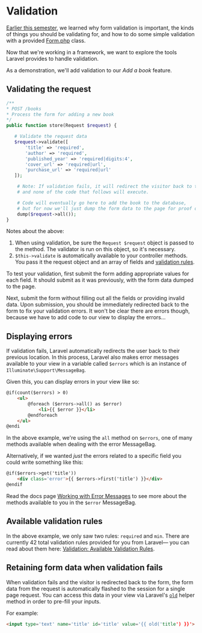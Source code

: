 # Validation
[Earlier this semester](/php/validation.md), we learned why form validation is important, the kinds of things you should be validating for, and how to do some simple validation with a provided [Form.php](/php/form.php-usage.md) class.

Now that we're working in a framework, we want to explore the tools Laravel provides to handle validation.

As a demonstration, we'll add validation to our *Add a book* feature.


## Validating the request
```php
/**
* POST /books
* Process the form for adding a new book
*/
public function store(Request $request) {

   # Validate the request data
   $request->validate([
       'title' => 'required',
       'author' => 'required',
       'published_year' => 'required|digits:4',
       'cover_url' => 'required|url',
       'purchase_url' => 'required|url'
   ]);

    # Note: If validation fails, it will redirect the visitor back to the form page
    # and none of the code that follows will execute.

    # Code will eventually go here to add the book to the database,
    # but for now we'll just dump the form data to the page for proof of concept
    dump($request->all());
}
```

Notes about the above:

1. When using validation, be sure the `Request $request` object is passed to the method. The validator is run on this object, so it's necessary.
2. `$this->validate` is automatically available to your controller methods. You pass it the request object and an array of fields and [validation rules](https://laravel.com/docs/validation#available-validation-rules).

To test your validation, first submit the form adding appropriate values for each field. It should submit as it was previously, with the form data dumped to the page.

Next, submit the form without filling out all the fields or providing invalid data. Upon submission, you should be immediately redirected back to the form to fix your validation errors. It won't be clear there are errors though, because we have to add code to our view to display the errors... 





## Displaying errors
If validation fails, Laravel automatically redirects the user back to their previous location. In this process, Laravel also makes error messages available to your view in a variable called `$errors` which is an instance of `Illuminate\Support\MessageBag`.

Given this, you can display errors in your view like so:
```html
@if(count($errors) > 0)
    <ul>
        @foreach ($errors->all() as $error)
            <li>{{ $error }}</li>
        @endforeach
    </ul>
@endi
```

In the above example, we're using the `all` method on `$errors`, one of many methods available when dealing with the error MessageBag.

Alternatively, if we wanted *just* the errors related to a specific field you could write something like this:

```html
@if($errors->get('title'))
    <div class='error'>{{ $errors->first('title') }}</div>
@endif
```

Read the docs page [Working with Error Messages](https://laravel.com/docs/validation#working-with-error-messages) to see more about the methods available to you in the `$error` MessageBag.


## Available validation rules
In the above example, we only saw two rules: `required` and `min`. There are currently 42 total validation rules provided for you from Laravel&mdash; you can read about them here: [Validation: Available Validation Rules](http://laravel.com/docs/validation#available-validation-rules).


## Retaining form data when validation fails
When validation fails and the visitor is redirected back to the form, the form data from the request is automatically flashed to the session for a single page request. You can access this data in your view via Laravel's [`old`](https://laravel.com/docs/helpers#method-old) helper method in order to pre-fill your inputs.

For example:
```html
<input type='text' name='title' id='title' value='{{ old('title') }}'>
```